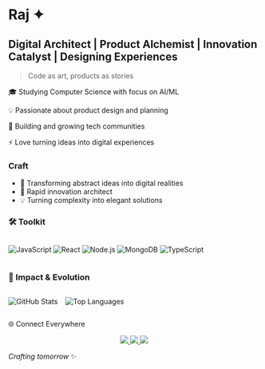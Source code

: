 # Raj ✦

## Digital Architect | Product Alchemist | Innovation Catalyst | Designing Experiences

> Code as art, products as stories
 
🎓 Studying Computer Science with focus on AI/ML

💡 Passionate about product design and planning

🌱 Building and growing tech communities

⚡ Love turning ideas into digital experiences

### Craft

- 🔮 Transforming abstract ideas into digital realities
- 🚀 Rapid innovation architect
- 💡 Turning complexity into elegant solutions

### 🛠️ Toolkit

<div style="display: flex; gap: 10px; flex-wrap: wrap;">

![JavaScript](https://img.shields.io/badge/JavaScript-F7DF1E?style=for-the-badge&logo=javascript&logoColor=black)
![React](https://img.shields.io/badge/React-61DAFB?style=for-the-badge&logo=react&logoColor=black)
![Node.js](https://img.shields.io/badge/Node.js-43853D?style=for-the-badge&logo=node.js&logoColor=white)
![MongoDB](https://img.shields.io/badge/MongoDB-4EA94B?style=for-the-badge&logo=mongodb&logoColor=white)
![TypeScript](https://img.shields.io/badge/TypeScript-3178C6?style=for-the-badge&logo=typescript&logoColor=white)

</div>

### 🌈 Impact & Evolution

<div style="display: flex; gap: 15px; align-items: center;">

![GitHub Stats](https://github-readme-stats.vercel.app/api?username=rajdesai17&theme=default&show_icons=true&hide_border=true&bg_color=F8F9FA&title_color=212529&text_color=495057&icon_color=6C757D)

![Top Languages](https://github-readme-stats.vercel.app/api/top-langs/?username=rajdesai17&layout=compact&theme=default&hide_border=true&bg_color=F8F9FA&title_color=212529&text_color=495057)

</div>

🌐 Connect Everywhere
<div align="center">
  <a href="https://twitter.com/rajoninternet" target="_blank">
    <img src="https://img.shields.io/badge/X/Twitter-000000?style=for-the-badge&logo=x&logoColor=white" />
  </a>
  <a href="mailto:itsrajdesai17@gmail.com" target="_blank">
    <img src="https://img.shields.io/badge/Email-D14836?style=for-the-badge&logo=gmail&logoColor=white" />
  </a>
  <a href="https://www.linkedin.com/in/raj-desai-b45797254" target="_blank">
    <img src="https://img.shields.io/badge/LinkedIn-0077B5?style=for-the-badge&logo=linkedin&logoColor=white" />
  </a>
</div>

*Crafting tomorrow* ✨
